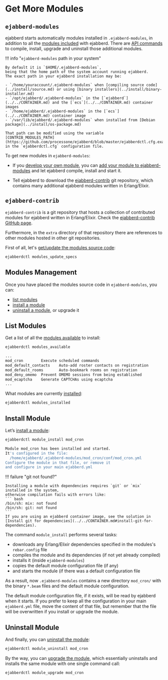 # Get More Modules

## `ejabberd-modules`

ejabberd starts automatically modules installed in `.ejabberd-modules`,
in addition to all the [modules included](../configuration/modules.md) with ejabberd.
There are [API commands](../../developer/ejabberd-api/admin-tags.md#modules)
to compile, install, upgrade and uninstall those additional modules.

!!! info "`ejabberd-modules` path in your system"

    By default it is `$HOME/.ejabberd-modules`,
    being that the home path of the system account running ejabberd.
    The exact path in your ejabberd installation may be:

    - `/home/youraccount/.ejabberd-modules` when [compiling source code](../install/source.md) or using [binary installers](../install/binary-installer.md)
    - `/opt/ejabberd/.ejabberd-modules` in the [`ejabberd`](../../CONTAINER.md) and the [`ecs`](../../CONTAINER.md) container images
    - `/home/ejabberd/.ejabberd-modules` in the [`ecs`](../../CONTAINER.md) container image
    - `/var/lib/ejabberd/.ejabberd-modules` when installed from [Debian package](../install/os-package.md)

    That path can be modified using the variable
    [CONTRIB_MODULES_PATH](https://github.com/processone/ejabberd/blob/master/ejabberdctl.cfg.example#L180)
    in the `ejabberdctl.cfg` configuration file.

To get new modules in `ejabberd-modules`:

- If you [develop your own module](../../developer/extending-ejabberd/modules.md),
  you can [add your module to ejabberd-modules](../../developer/extending-ejabberd/modules.md#add-module-to-ejabberd-modules)
  and let ejabberd compile, install and start it.

- Tell ejabberd to download the [ejabberd-contrib](#ejabberd-contrib) git repository,
  which contains many additional ejabberd modules written in Erlang/Elixir.

## `ejabberd-contrib`

`ejabberd-contrib` is a git repository that hosts
a collection of contributed modules for ejabberd written in Erlang/Elixir.
Check the [ejabberd-contrib GitHub page](https://github.com/processone/ejabberd-contrib).

Furthermore, in the `extra` directory of that repository there are
references to other modules hosted in other git repositories.

First of all, let's
[get/update the modules source code](../../developer/ejabberd-api/admin-api.md#modules_update_specs):

``` sh
ejabberdctl modules_update_specs
```

## Modules Management

Once you have placed the modules source code in `ejabberd-modules`, you can:

- [list modules](#list-modules)
- [install a module](#install-module)
- [uninstall a module](#uninstall-module), or upgrade it

## List Modules

Get a list of all the [modules available](../../developer/ejabberd-api/admin-api.md#modules_available)
to install:

``` sh
ejabberdctl modules_available

...
mod_cron        Execute scheduled commands
mod_default_contacts    Auto-add roster contacts on registration
mod_default_rooms       Auto-bookmark rooms on registration
mod_deny_omemo  Prevent OMEMO sessions from being established
mod_ecaptcha    Generate CAPTCHAs using ecaptcha
...
```

What modules are currently [installed](../../developer/ejabberd-api/admin-api.md#modules_installed):

``` sh
ejabberdctl modules_installed
```

## Install Module

Let’s [install a module](../../developer/ejabberd-api/admin-api.md#module_install):

``` sh
ejabberdctl module_install mod_cron

Module mod_cron has been installed and started.
It's configured in the file:
  /home/ejabberd/.ejabberd-modules/mod_cron/conf/mod_cron.yml
Configure the module in that file, or remove it
and configure in your main ejabberd.yml
```

!!! failure "git not found?"

    Installing a module with dependencies requires `git` or `mix` installed in the system,
    otherwise compilation fails with errors like:
    ``` bash
    /bin/sh: mix: not found
    /bin/sh: git: not found
    ```
    If you are using an ejabberd container image, see the solution in
    [Install git for dependencies](../../CONTAINER.md#install-git-for-dependencies).

The command `module_install` performs several tasks:

- downloads any Erlang/Elixir dependencies specified in the modules's `rebar.config` file
- compiles the module and its dependencies (if not yet already compiled)
- installs it (inside `ejabberd-modules`)
- copies the default module configuration file (if any)
- and starts the module (if there was a default configuration file

As a result, now `.ejabberd-modules` contains a new directory `mod_cron/`
with the binary `*.beam` files and the default module configuration.

The default module configuration file, if it exists, will be read by ejabberd
when it starts.
If you prefer to keep all the configuration in your main `ejabberd.yml` file,
move the content of that file,
but remember that the file will be overwritten if you install or upgrade the module.

## Uninstall Module

And finally, you can [uninstall the module](../../developer/ejabberd-api/admin-api.md#module_uninstall):

``` sh
ejabberdctl module_uninstall mod_cron
```

By the way, you can [upgrade the module](../../developer/ejabberd-api/admin-api.md#module_upgrade),
which essentially uninstalls and installs the same module with one single command call:

``` sh
ejabberdctl module_upgrade mod_cron
```
